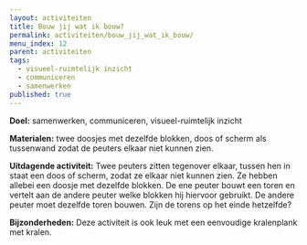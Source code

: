 ```yaml
---
layout: activiteiten
title: Bouw jij wat ik bouw?
permalink: activiteiten/bouw_jij_wat_ik_bouw/
menu_index: 12
parent: activiteiten
tags:
  - visueel-ruimtelijk inzicht
  - communiceren
  - samenwerken
published: true
---
```

**Doel:** samenwerken, communiceren, visueel-ruimtelijk inzicht

<p style="margin-top: 10px;"/>

**Materialen:** twee doosjes met dezelfde blokken, doos of scherm als tussenwand zodat de peuters elkaar niet kunnen zien.

<p style="margin-top: 10px;"/>

**Uitdagende activiteit:** Twee peuters zitten tegenover elkaar, tussen hen in staat een doos of scherm, zodat ze elkaar niet kunnen zien. Ze hebben allebei een doosje met dezelfde blokken. De ene peuter bouwt een toren en vertelt aan de andere peuter welke blokken hij hiervoor gebruikt. De andere peuter moet dezelfde toren bouwen. Zijn de torens op het einde hetzelfde?

<p style="margin-top: 10px;"/>

**Bijzonderheden:** Deze activiteit is ook leuk met een eenvoudige kralenplank met kralen.
